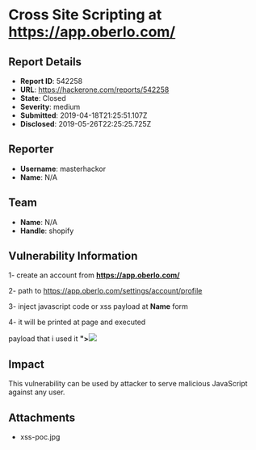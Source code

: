 # Cross Site Scripting at https://app.oberlo.com/

## Report Details
- **Report ID**: 542258
- **URL**: https://hackerone.com/reports/542258
- **State**: Closed
- **Severity**: medium
- **Submitted**: 2019-04-18T21:25:51.107Z
- **Disclosed**: 2019-05-26T22:25:25.725Z

## Reporter
- **Username**: masterhackor
- **Name**: N/A

## Team
- **Name**: N/A
- **Handle**: shopify

## Vulnerability Information
1- create an account from **https://app.oberlo.com/**

2- path to https://app.oberlo.com/settings/account/profile

3- inject javascript code or xss payload at **Name** form

4- it will be printed at page and executed

payload that i used it **"><img src=x onerror=alert(document.domain)>**

## Impact

This vulnerability can be used by attacker to serve malicious JavaScript against any user.

## Attachments
- xss-poc.jpg
